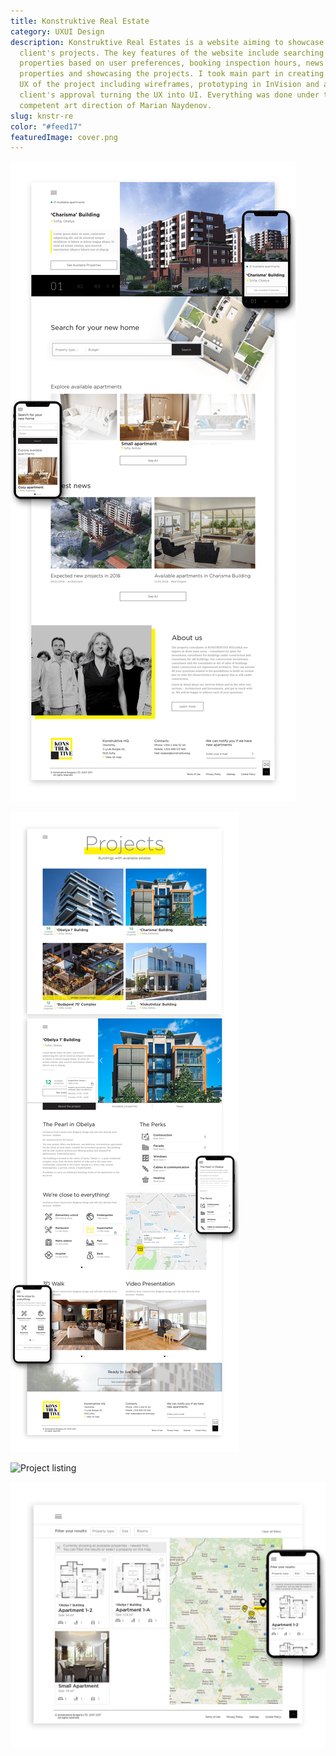 ```yaml
---
title: Konstruktive Real Estate
category: UXUI Design
description: Konstruktive Real Estates is a website aiming to showcase our
  client's projects. The key features of the website include searching for
  properties based on user preferences, booking inspection hours, news about the
  properties and showcasing the projects. I took main part in creating the whole
  UX of the project including wireframes, prototyping in InVision and after
  client's approval turning the UX into UI. Everything was done under the
  competent art direction of Marian Naydenov.
slug: knstr-re
color: "#feed17"
featuredImage: cover.png
---
```

![Homepage](hm-min.png)

![Projects](knstr-projects.png)

![Project listing](knstr-projectаvailable.png)

![Search](knstr-search.png)